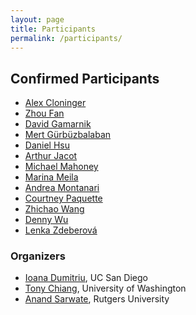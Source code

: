 ```yaml
---
layout: page
title: Participants
permalink: /participants/
---
```



## Confirmed Participants

* [Alex Cloninger](https://sites.google.com/ucsd.edu/alexandercloninger)
* [Zhou Fan](http://www.stat.yale.edu/~zf59/)
* [David Gamarnik](https://mitsloan.mit.edu/faculty/directory/david-d-gamarnik)
* [Mert Gürbüzbalaban](https://mert-g.org/)
* [Daniel Hsu](https://www.cs.columbia.edu/~djhsu/) 
* [Arthur Jacot](https://sites.google.com/view/arthurjacot/)
* [Michael Mahoney](https://www.stat.berkeley.edu/~mmahoney/)
* [Marina Meila](https://sites.stat.washington.edu/mmp/)
* [Andrea Montanari](https://web.stanford.edu/~montanar/)
* [Courtney Paquette](https://cypaquette.github.io/)
* [Zhichao Wang](https://mathweb.ucsd.edu/~zhw036/)
* [Denny Wu](https://dennywu1.github.io/)
* [Lenka Zdeberová](https://people.epfl.ch/lenka.zdeborova/?lang=en)


### Organizers

* [Ioana Dumitriu](https://www.math.ucsd.edu/people/profiles/ioana-dumitriu/), UC San Diego
* [Tony Chiang](https://math.washington.edu/people/tony-chiang), University of Washington
* [Anand Sarwate](https://adsarwate.github.io/), Rutgers University